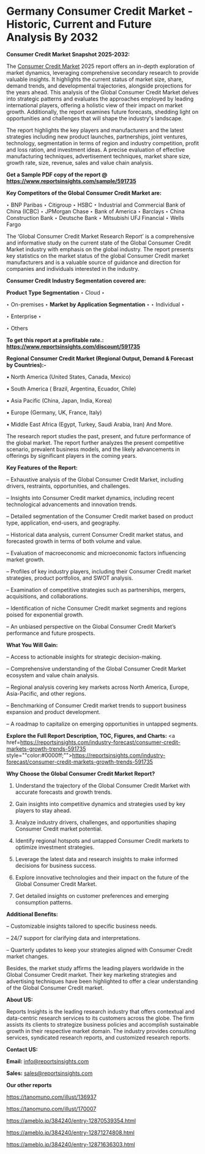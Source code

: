 # Germany Consumer Credit Market - Historic, Current and Future Analysis By 2032

<strong>Consumer Credit Market Snapshot 2025-2032:</strong>

The <a href=https://www.reportsinsights.com/sample/591735>Consumer Credit Market</a> 2025 report offers an in-depth exploration of market dynamics, leveraging comprehensive secondary research to provide valuable insights. It highlights the current status of market size, share, demand trends, and developmental trajectories, alongside projections for the years ahead. This analysis of the Global Consumer Credit Market delves into strategic patterns and evaluates the approaches employed by leading international players, offering a holistic view of their impact on market growth. Additionally, the report examines future forecasts, shedding light on opportunities and challenges that will shape the industry's landscape.

The report highlights the key players and manufacturers and the latest strategies including new product launches, partnerships, joint ventures, technology, segmentation in terms of region and industry competition, profit and loss ration, and investment ideas. A precise evaluation of effective manufacturing techniques, advertisement techniques, market share size, growth rate, size, revenue, sales and value chain analysis.

<strong>Get a Sample PDF copy of the report @ <a href=https://www.reportsinsights.com/sample/591735 style=color:#0000ff;>https://www.reportsinsights.com/sample/591735</a></strong>

<strong>Key Competitors of the Global Consumer Credit Market are:</strong>

‣ BNP Paribas
‣ Citigroup
‣ HSBC
‣ Industrial and Commercial Bank of China (ICBC)
‣ JPMorgan Chase
‣ Bank of America
‣ Barclays
‣ China Construction Bank
‣ Deutsche Bank
‣ Mitsubishi UFJ Financial
‣ Wells Fargo

The ‘Global Consumer Credit Market Research Report’ is a comprehensive and informative study on the current state of the Global Consumer Credit Market industry with emphasis on the global industry. The report presents key statistics on the market status of the global Consumer Credit market manufacturers and is a valuable source of guidance and direction for companies and individuals interested in the industry.

<strong>Consumer Credit Industry Segmentation covered are:</strong>

<strong>Product Type Segmentation</strong>
‣
Cloud
‣ 

‣ On-premises
‣ 
<strong>Market by Application Segmentation</strong>
‣
‣  Individual
‣ 

‣ Enterprise
‣ 

‣ Others

<strong>To get this report at a profitable rate.: <a href=https://www.reportsinsights.com/discount/591735 style=color:#0000ff;>https://www.reportsinsights.com/discount/591735</a></strong>

<strong>Regional Consumer Credit Market (Regional Output, Demand &amp; Forecast by Countries):-</strong>

• North America (United States, Canada, Mexico)

• South America ( Brazil, Argentina, Ecuador, Chile)

• Asia Pacific (China, Japan, India, Korea)

• Europe (Germany, UK, France, Italy)

• Middle East Africa (Egypt, Turkey, Saudi Arabia, Iran) And More.

The research report studies the past, present, and future performance of the global market. The report further analyzes the present competitive scenario, prevalent business models, and the likely advancements in offerings by significant players in the coming years.

<strong>Key Features of the Report:</strong>

– Exhaustive analysis of the Global Consumer Credit Market, including drivers, restraints, opportunities, and challenges.

– Insights into Consumer Credit market dynamics, including recent technological advancements and innovation trends.

– Detailed segmentation of the Consumer Credit market based on product type, application, end-users, and geography.

– Historical data analysis, current Consumer Credit market status, and forecasted growth in terms of both volume and value.

– Evaluation of macroeconomic and microeconomic factors influencing market growth.

– Profiles of key industry players, including their Consumer Credit market strategies, product portfolios, and SWOT analysis.

– Examination of competitive strategies such as partnerships, mergers, acquisitions, and collaborations.

– Identification of niche Consumer Credit market segments and regions poised for exponential growth.

– An unbiased perspective on the Global Consumer Credit Market’s performance and future prospects.

<strong>What You Will Gain:</strong>

– Access to actionable insights for strategic decision-making.

– Comprehensive understanding of the Global Consumer Credit Market ecosystem and value chain analysis.

– Regional analysis covering key markets across North America, Europe, Asia-Pacific, and other regions.

– Benchmarking of Consumer Credit market trends to support business expansion and product development.

– A roadmap to capitalize on emerging opportunities in untapped segments.

<strong>Explore the Full Report Description, TOC, Figures, and Charts:</strong>
<a href=https://reportsinsights.com/industry-forecast/consumer-credit-markets-growth-trends-591735 style=""color:#0000ff;"">https://reportsinsights.com/industry-forecast/consumer-credit-markets-growth-trends-591735</a>

<strong>Why Choose the Global Consumer Credit Market Report?</strong>

1. Understand the trajectory of the Global Consumer Credit Market with accurate forecasts and growth trends.

2. Gain insights into competitive dynamics and strategies used by key players to stay ahead.

3. Analyze industry drivers, challenges, and opportunities shaping Consumer Credit market potential.

4. Identify regional hotspots and untapped Consumer Credit markets to optimize investment strategies.

5. Leverage the latest data and research insights to make informed decisions for business success.

6. Explore innovative technologies and their impact on the future of the Global Consumer Credit Market.

7. Get detailed insights on customer preferences and emerging consumption patterns.

<strong>Additional Benefits:</strong>

– Customizable insights tailored to specific business needs.

– 24/7 support for clarifying data and interpretations.

– Quarterly updates to keep your strategies aligned with Consumer Credit market changes.

Besides, the market study affirms the leading players worldwide in the Global Consumer Credit market. Their key marketing strategies and advertising techniques have been highlighted to offer a clear understanding of the Global Consumer Credit market.

<strong><strong>About US</strong>:</strong>

Reports Insights is the leading research industry that offers contextual and data-centric research services to its customers across the globe. The firm assists its clients to strategize business policies and accomplish sustainable growth in their respective market domain. The industry provides consulting services, syndicated research reports, and customized research reports.

<strong>Contact US:</strong>

<p class=><b>Email:</b> <a href=mailto:info@reportsinsights.com>info@reportsinsights.com</a></p>
<p class=><b>Sales:</b> <a href=mailto:sales@reportsinsights.com>sales@reportsinsights.com</a></p>

<strong>Our other reports</strong>

<a href=https://tanomuno.com/illust/136937>https://tanomuno.com/illust/136937</a>

<a href=https://tanomuno.com/illust/170007>https://tanomuno.com/illust/170007</a>

<a href=https://ameblo.jp/384240/entry-12870539354.html>https://ameblo.jp/384240/entry-12870539354.html</a>

<a href=https://ameblo.jp/384240/entry-12871274808.html>https://ameblo.jp/384240/entry-12871274808.html</a>

<a href=https://ameblo.jp/384240/entry-12871636303.html>https://ameblo.jp/384240/entry-12871636303.html</a>
